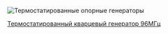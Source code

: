 ![Термостатированные опорные генераторы](photo/)

[Термостатированный кварцевый генератор 96МГц](TXCO_96.md)
